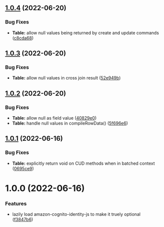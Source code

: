 ## [1.0.4](https://github.com/soliantconsulting/fm-odata-client/compare/v1.0.3...v1.0.4) (2022-06-20)


### Bug Fixes

* **Table:** allow null values being returned by create and update commands ([c8cda68](https://github.com/soliantconsulting/fm-odata-client/commit/c8cda68cbac883f0fd75422e7563bdc1cdcde9eb))

## [1.0.3](https://github.com/soliantconsulting/fm-odata-client/compare/v1.0.2...v1.0.3) (2022-06-20)


### Bug Fixes

* **Table:** allow null values in cross join result ([52e949b](https://github.com/soliantconsulting/fm-odata-client/commit/52e949b5dc55aeec189918204420280bc3232817))

## [1.0.2](https://github.com/soliantconsulting/fm-odata-client/compare/v1.0.1...v1.0.2) (2022-06-20)


### Bug Fixes

* **Table:** allow null as field value ([40829e0](https://github.com/soliantconsulting/fm-odata-client/commit/40829e0f44f8bfd3300c73d0629afc0bc182ca7a))
* **Table:** handle null values in compileRowData() ([5f696e6](https://github.com/soliantconsulting/fm-odata-client/commit/5f696e6254c12215be9fed7bdbbf163c352d1bcd))

## [1.0.1](https://github.com/soliantconsulting/fm-odata-client/compare/v1.0.0...v1.0.1) (2022-06-16)


### Bug Fixes

* **Table:** explicitly return void on CUD methods when in batched context ([0695ce9](https://github.com/soliantconsulting/fm-odata-client/commit/0695ce9acf326313b8ae12717f531e231c6d9222))

# 1.0.0 (2022-06-16)


### Features

* lazily load amazon-cognito-identity-js to make it truely optional ([f3847b6](https://github.com/soliantconsulting/fm-odata-client/commit/f3847b6c909d57369609ed49127dd1155281dfcd))
